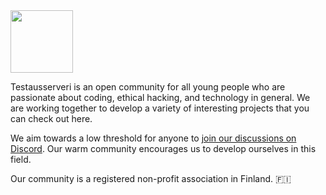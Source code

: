 <img src="https://user-images.githubusercontent.com/46541386/171056126-6acb3a85-dc26-49ce-b8c0-00075a7b93c8.png" height="100">

Testausserveri is an open community for all young people who are passionate about coding, ethical hacking, and technology in general. We are working together to develop a variety of interesting projects that you can check out here.

We aim towards a low threshold for anyone to [join our discussions on Discord](https://discord.testausserveri.fi). Our warm community encourages us to develop ourselves in this field.

Our community is a registered non-profit association in Finland. 🇫🇮
